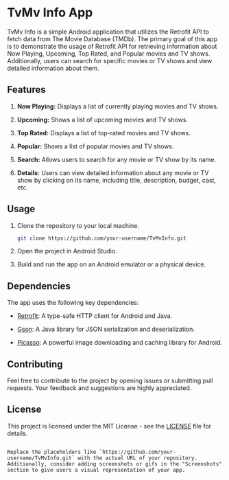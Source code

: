 

# TvMv Info App

TvMv Info is a simple Android application that utilizes the Retrofit API to fetch data from The Movie Database (TMDb). The primary goal of this app is to demonstrate the usage of Retrofit API for retrieving information about Now Playing, Upcoming, Top Rated, and Popular movies and TV shows. Additionally, users can search for specific movies or TV shows and view detailed information about them.

## Features

1. **Now Playing:** Displays a list of currently playing movies and TV shows.

2. **Upcoming:** Shows a list of upcoming movies and TV shows.

3. **Top Rated:** Displays a list of top-rated movies and TV shows.

4. **Popular:** Shows a list of popular movies and TV shows.

5. **Search:** Allows users to search for any movie or TV show by its name.

6. **Details:** Users can view detailed information about any movie or TV show by clicking on its name, including title, description, budget, cast, etc.

## Usage

1. Clone the repository to your local machine.

   ```bash
   git clone https://github.com/your-username/TvMvInfo.git
   ```

2. Open the project in Android Studio.

3. Build and run the app on an Android emulator or a physical device.

## Dependencies

The app uses the following key dependencies:

- [Retrofit](https://square.github.io/retrofit/): A type-safe HTTP client for Android and Java.

- [Gson](https://github.com/google/gson): A Java library for JSON serialization and deserialization.

- [Picasso](https://square.github.io/picasso/): A powerful image downloading and caching library for Android.


## Contributing

Feel free to contribute to the project by opening issues or submitting pull requests. Your feedback and suggestions are highly appreciated.

## License

This project is licensed under the MIT License - see the [LICENSE](LICENSE) file for details.
```

Replace the placeholders like `https://github.com/your-username/TvMvInfo.git` with the actual URL of your repository. Additionally, consider adding screenshots or gifs in the "Screenshots" section to give users a visual representation of your app.
